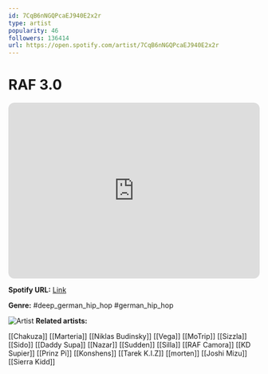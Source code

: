 ```yaml
---
id: 7CqB6nNGQPcaEJ940E2x2r
type: artist
popularity: 46
followers: 136414
url: https://open.spotify.com/artist/7CqB6nNGQPcaEJ940E2x2r
---
```

# RAF 3.0

<iframe style="border-radius:12px" src="https://open.spotify.com/embed/artist/7CqB6nNGQPcaEJ940E2x2r" width="100%" height="352" frameBorder="0" allowfullscreen="" allow="autoplay; clipboard-write; encrypted-media; fullscreen; picture-in-picture" loading="lazy"></iframe>

**Spotify URL:** [Link](https://open.spotify.com/artist/7CqB6nNGQPcaEJ940E2x2r)

**Genre:**  #deep_german_hip_hop #german_hip_hop

![Artist](https://i.scdn.co/image/ab67616d0000b27361591da72fe9ee907daafca7)
**Related artists:**

[[Chakuza]]
[[Marteria]]
[[Niklas Budinsky]]
[[Vega]]
[[MoTrip]]
[[Sizzla]]
[[Sido]]
[[Daddy Supa]]
[[Nazar]]
[[Sudden]]
[[Silla]]
[[RAF Camora]]
[[KD Supier]]
[[Prinz Pi]]
[[Konshens]]
[[Tarek K.I.Z]]
[[morten]]
[[Joshi Mizu]]
[[Sierra Kidd]]
